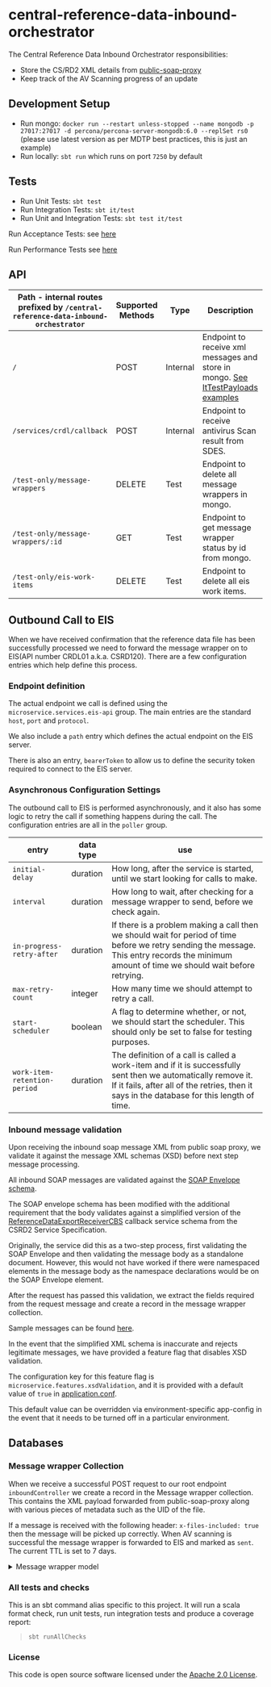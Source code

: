 
# central-reference-data-inbound-orchestrator

The Central Reference Data Inbound Orchestrator responsibilities:
- Store the CS/RD2 XML details from [public-soap-proxy](https://github.com/hmrc/aws-ami-public-soap-proxy)
- Keep track of the AV Scanning progress of an update

## Development Setup
- Run mongo: `docker run --restart unless-stopped --name mongodb -p 27017:27017 -d percona/percona-server-mongodb:6.0 --replSet rs0` (please use latest version as per MDTP best practices, this is just an example)
- Run locally: `sbt run` which runs on port `7250` by default

## Tests
- Run Unit Tests: `sbt test`
- Run Integration Tests: `sbt it/test`
- Run Unit and Integration Tests: `sbt test it/test`

Run Acceptance Tests: see [here](https://github.com/hmrc/central-reference-data-acceptance-tests)

Run Performance Tests see [here](https://github.com/hmrc/central-reference-data-performance-tests)

## API

| Path - internal routes prefixed by `/central-reference-data-inbound-orchestrator` | Supported Methods | Type     | Description                                                                                        |
|-----------------------------------------------------------------------------------|-------------------|----------|----------------------------------------------------------------------------------------------------|
| `/`                                                                               | POST              | Internal | Endpoint to receive xml messages and store in mongo. [See ItTestPayloads examples](it/test/helpers)|
| `/services/crdl/callback`                                                         | POST              | Internal | Endpoint to receive antivirus Scan result from SDES.                                               |
| `/test-only/message-wrappers`                                                     | DELETE            | Test     | Endpoint to delete all message wrappers in mongo.                                                  |
| `/test-only/message-wrappers/:id`                                                 | GET               | Test     | Endpoint to get message wrapper status by id from mongo.                                           |
| `/test-only/eis-work-items`                                                       | DELETE            | Test     | Endpoint to delete all eis work items.                                                             |


## Outbound Call to EIS

When we have received confirmation that the reference data file has been successfully 
processed we need to forward the message wrapper on to EIS(API number CRDL01 a.k.a. CSRD120). There are a few configuration
entries which help define this process.

### Endpoint definition

The actual endpoint we call is defined using the `microservice.services.eis-api` group.
The main entries are the standard `host`, `port` and `protocol`. 

We also include a `path` entry which defines the actual endpoint on the EIS server.

There is also an entry, `bearerToken` to allow us to define the security token required
to connect to the EIS server.

### Asynchronous Configuration Settings

The outbound call to EIS is performed asynchronously, and it also has some logic to retry
the call if something happens during the call. The configuration entries are all in the
`poller` group.

| entry                        | data type | use                                                                                                                                                                                                         |
|------------------------------|-----------|-------------------------------------------------------------------------------------------------------------------------------------------------------------------------------------------------------------|
| `initial-delay`              | duration  | How long, after the service is started, until we start looking for calls to make.                                                                                                                           |
| `interval`                   | duration  | How long to wait, after checking for a message wrapper to send, before we check again.                                                                                                                      |
| `in-progress-retry-after`    | duration  | If there is a problem making a call then we should wait for period of time before we retry sending the message. This entry records the minimum amount of time we should wait before retrying.               |
| `max-retry-count`            | integer   | How many time we should attempt to retry a call.                                                                                                                                                            |
| `start-scheduler`            | boolean   | A flag to determine whether, or not, we should start the scheduler. This should only be set to false for testing purposes.                                                                                  |
| `work-item-retention-period` | duration  | The definition of a call is called a work-item and if it is successfully sent then we automatically remove it. If it fails, after all of the retries, then it says in the database for this length of time. |

### Inbound message validation

Upon receiving the inbound soap message XML from public soap proxy, we validate it against the message XML schemas (XSD) before next step message processing.

All inbound SOAP messages are validated against the [SOAP Envelope schema](conf/schemas/soap-envelope.xsd).

The SOAP envelope schema has been modified with the additional requirement that the body validates against a simplified version of the [ReferenceDataExportReceiverCBS](conf/schemas/request-message.xsd) callback service schema from the CSRD2 Service Specification.

Originally, the service did this as a two-step process, first validating the SOAP Envelope and then validating the message body as a standalone document. However, this would not have worked if there were namespaced elements in the message body as the namespace declarations would be on the SOAP Envelope element.

After the request has passed this validation, we extract the fields required from the request message and create a record in the message wrapper collection.

Sample messages can be found [here](it/test/helpers/InboundSoapMessage.scala).

In the event that the simplified XML schema is inaccurate and rejects legitimate messages, we have provided a feature flag that disables XSD validation.

The configuration key for this feature flag is `microservice.features.xsdValidation`, and it is provided with a default value of `true` in [application.conf](./conf/application.conf).

This default value can be overridden via environment-specific app-config in the event that it needs to be turned off in a particular environment.

## Databases
### Message wrapper Collection
When we receive a successful POST request to our root endpoint `inboundController` we create a record in the Message wrapper collection. This contains the XML payload forwarded from public-soap-proxy along with various pieces of metadata such as the UID of the file.

If a message is received with the following header: `x-files-included: true` then the message will be picked up correctly. When AV scanning is successful the message wrapper is forwarded to EIS and marked as `sent`. The current TTL is set to 7 days.

<Details>
<Summary>Message wrapper model</Summary>

```
{
  "_id": {
    "$oid": "66b498dc895f3155fc1b2b83"
  },
  "payload": "<MainMessage>
      <Body>
        <TaskIdentifier>780912</TaskIdentifier>
        <AttributeName>ReferenceData</AttributeName>
      	<MessageType>gZip</MessageType>
      	<IncludedBinaryObject>c04a1612-705d-4373-8840-9d137b14b30a</IncludedBinaryObject>
      	<MessageSender>CS/RD2</MessageSender>
      </Body>
    </MainMessage>",
  "lastUpdated": {
    "$date": "2024-08-08T10:07:24.435Z"
  },
  "receivedTimestamp": {
    "$date": "2024-08-08T10:07:24.435Z"
  },
  "status": "Received",
  "uid": "c04a1612-705d-4373-8840-9d137b14b30a"
}
```
</Details>

### All tests and checks
This is an sbt command alias specific to this project. It will run a scala format
check, run unit tests, run integration tests and produce a coverage report:
> `sbt runAllChecks`

### License

This code is open source software licensed under the [Apache 2.0 License]("http://www.apache.org/licenses/LICENSE-2.0.html").
